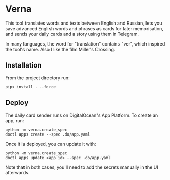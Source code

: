 Verna
=====

This tool translates words and texts between English and Russian,
lets you save advanced English words and phrases as cards for later memorisation,
and sends your daily cards and a story using them in Telegram.

In many languages, the word for "translation" contains "ver", which inspired the tool's name.
Also I like the film Miller's Crossing.

Installation
------------

From the project directory run:

    pipx install . --force

Deploy
------

The daily card sender runs on DigitalOcean's App Platform. To create an app, run:

    python -m verna.create_spec
    doctl apps create --spec .do/app.yaml

Once it is deployed, you can update it with:

    python -m verna.create_spec
    doctl apps update <app id> --spec .do/app.yaml

Note that in both cases, you'll need to add the secrets manually in the UI afterwards.
